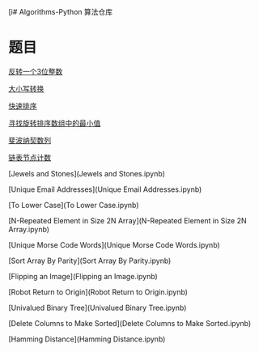 [i# Algorithms-Python
算法仓库

# 题目
[反转一个3位整数](反转一个3位整数.markdown)

[大小写转换](大小写转换.markdown)

[快速排序](快速排序.markdown)

[寻找旋转排序数组中的最小值](寻找旋转排序数组中的最小值.markdown)

[斐波纳契数列](斐波纳契数列.markdown)

[链表节点计数](链表节点计数.markdown)

[Jewels and Stones](Jewels and Stones.ipynb)

[Unique Email Addresses](Unique Email Addresses.ipynb)

[To Lower Case](To Lower Case.ipynb)

[N-Repeated Element in Size 2N Array](N-Repeated Element in Size 2N Array.ipynb)

[Unique Morse Code Words](Unique Morse Code Words.ipynb)

[Sort Array By Parity](Sort Array By Parity.ipynb)

[Flipping an Image](Flipping an Image.ipynb)

[Robot Return to Origin](Robot Return to Origin.ipynb)

[Univalued Binary Tree](Univalued Binary Tree.ipynb)

[Delete Columns to Make Sorted](Delete Columns to Make Sorted.ipynb)

[Hamming Distance](Hamming Distance.ipynb)




